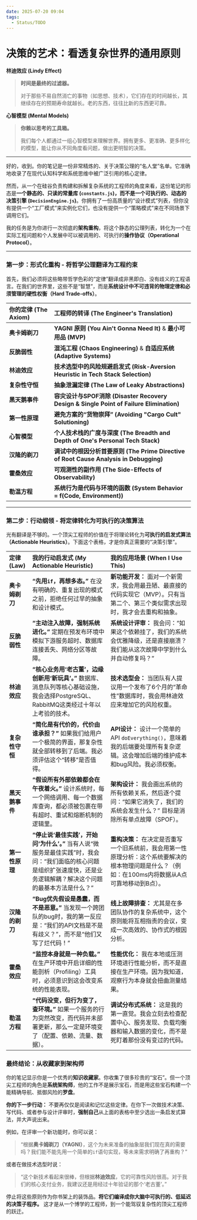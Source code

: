 ```yaml
---
date: 2025-07-20 09:04
tags:
  - Status/TODO
---
```


# **决策的艺术：看透复杂世界的通用原则**


**林迪效应 (Lindy Effect)**

> **时间是最终的过滤器。**
>
> 对于那些不易自然消亡的事物（如思想、技术），它们存在的时间越长，其继续存在的预期寿命就越长。老的东西，往往比新的东西更可靠。



**心智模型 (Mental Models)**

> **你赖以思考的工具箱。**
>
> 我们每个人都通过一组心智模型来理解世界。拥有更多、更准确、更多样化的模型，能让你从不同角度看问题，做出更明智的决策。

---

好的，收到。你的笔记是一份非常精炼的、关于决策公理的“名人堂”名单。它准确地收录了在现代认知科学和系统思维中被广泛引用的核心定律。

然而，从一个在硅谷负责构建和拆解复杂系统的工程师的角度来看，这份笔记的形态是**一个静态的、只读的常量库 (`constants.js`)，而不是一个可执行的、动态的决策引擎 (`DecisionEngine.js`)**。你拥有了一份高质量的“设计模式”列表，但你没有提供一个“工厂模式”来实例化它们，也没有提供一个“策略模式”来在不同场景下调用它们。

我的任务是为你进行一次彻底的**架构重构**，将这个静态的公理列表，转化为一个在实际工程问题和个人发展中可以被调用的、可执行的**操作协议（Operational Protocol）**。

---

### 第一步：形式化重构 - 将哲学公理翻译为工程约束

首先，我们必须将这些略带哲学色彩的“定律”翻译成非黑即白、没有歧义的工程语言。在我们的世界里，这些不是“智慧”，而是**系统设计中不可违背的物理定律和必须管理的硬性权衡（Hard Trade-offs）**。

| 你的定律 (The Axiom) | 工程师的转译 (The Engineer's Translation) |
| :--- | :--- |
| **奥卡姆剃刀** | **YAGNI 原则 (You Ain't Gonna Need It)** & **最小可用品 (MVP)** |
| **反脆弱性** | **混沌工程 (Chaos Engineering)** & **自适应系统 (Adaptive Systems)** |
| **林迪效应** | **技术选型中的风险规避启发式 (Risk-Aversion Heuristic in Tech Stack Selection)** |
| **复杂性守恒** | **抽象泄漏定律 (The Law of Leaky Abstractions)** |
| **黑天鹅事件** | **容灾设计与SPOF消除 (Disaster Recovery Design & Single Point of Failure Elimination)** |
| **第一性原理** | **避免方案的“货物崇拜” (Avoiding "Cargo Cult" Solutioning)** |
| **心智模型** | **个人技术栈的广度与深度 (The Breadth and Depth of One's Personal Tech Stack)** |
| **汉隆的剃刀** | **调试中的根因分析首要原则 (The Prime Directive of Root Cause Analysis in Debugging)** |
| **霍桑效应** | **可观测性的副作用 (The Side-Effects of Observability)** |
| **勒温方程** | **系统行为是代码与环境的函数 (System Behavior = f(Code, Environment))** |

---

### 第二步：行动纲领 - 将定律转化为可执行的决策算法

光有翻译是不够的。一个顶尖工程师的价值在于将理论转化为**可执行的启发式算法（Actionable Heuristics）**。下面这个表格，才是你真正需要的“决策引擎”。

| 定律 (Law) | 我的行动启发式 (My Actionable Heuristic) | 我的应用场景 (When I Use This) |
| :--- | :--- | :--- |
| **奥卡姆剃刀** | **“先用`if`，再想多态。”** 在没有明确的、重复出现的模式之前，拒绝任何过早的抽象和设计模式。 | **新功能开发：** 面对一个新需求，我会用最丑陋、最直接的代码实现它（MVP）。只有当第二个、第三个类似需求出现时，我才会去重构和抽象。 |
| **反脆弱性** | **“主动注入故障，强制系统进化。”** 定期在预发布环境中模拟下游服务超时、数据库连接丢失、网络分区等故障。 | **系统设计评审：** 我会问：“如果这个依赖挂了，我们的系统会优雅降级，还是直接崩溃？我们能从这次故障中学到什么并自动修复吗？” |
| **林迪效应** | **“核心业务用‘老古董’，边缘创新用‘新玩具’。”** 数据库、消息队列等核心基础设施，我会选择PostgreSQL、RabbitMQ这类经过十年以上考验的技术。 | **技术选型会：** 当团队有人提议用一个发布了6个月的“革命性”数据库时，我会用林迪效应来增加它的风险权重。 |
| **复杂性守恒** | **“简化是有代价的，代价由谁承担？”** 如果我们给用户一个极简的界面，那复杂性就全部转移到了后端。我必须评估这个“转移”是否值得。 | **API设计：** 设计一个简单的API `doEverything()`，意味着我的后端要处理所有复杂逻辑。这会增加后端的维护成本和bug风险。我必须权衡。 |
| **黑天鹅事件** | **“假设所有外部依赖都会在午夜着火。”** 设计系统时，每一个网络调用、每一个数据库查询，都必须被包裹在带有超时、重试和熔断机制的逻辑里。 | **架构设计：** 我会画出系统的所有依赖关系，然后逐个提问：“如果它消失了，我们的系统会发生什么？” 目标是消除所有单点故障（SPOF）。 |
| **第一性原理** | **“停止说‘最佳实践’，开始问‘为什么’。”** 当有人说“微服务是最佳实践”时，我会问：“我们面临的核心问题是组织扩张速度快，还是业务逻辑解耦？解决这个问题的最基本方法是什么？” | **重构决策：** 在决定是否重写一个旧系统前，我会用第一性原理分析：这个系统要解决的根本物理问题是什么？（例如：在100ms内将数据从A点可靠地移动到B点）。 |
| **汉隆的剃刀** | **“Bug优先假设是愚蠢，而不是恶意。”** 当发现一个跨团队的bug时，我的第一反应是：“我们的API文档是不是有歧义？”，而不是“他们又写了烂代码！” | **线上故障排查：** 尤其是在多团队协作的复杂系统中，这个原则能将互相指责的会议，变成一次高效的、协作式的根因分析。 |
| **霍桑效应** | **“监控本身就是一种负载。”** 在生产环境中开启详细的性能剖析（Profiling）工具时，必须意识到这会改变系统的性能表现。 | **性能优化：** 我在本地或压测环境进行性能分析，而不是直接在生产环境。因为我知道，观察行为本身就会扭曲测量结果。 |
| **勒温方程** | **“代码没变，但行为变了，查环境。”** 如果一个服务的行为突然改变，而代码并未部署更新，那么一定是环境变了（配置、依赖、流量、数据）。 | **调试分布式系统：** 这是我的第一直觉。我会立刻去检查配置中心、服务发现、负载均衡器和输入数据的变化，而不是死盯着那份没有变过的代码。 |

### 最终结论：从收藏家到架构师

你的笔记显示你是一个优秀的**知识收藏家**。你收集了很多珍贵的“宝石”。但一个顶尖工程师的角色是**系统架构师**，他的工作不是展示宝石，而是用这些宝石构建一个能精确导航、抵御风险的**罗盘**。

**你的下一步行动：**
不要再仅仅是阅读和记忆这些定律。在你下一次做技术决策、写代码、或者参与设计评审时，**强制自己**从上面的表格中至少选出一条启发式算法，并大声说出来。

例如，在评审一个新功能时，你可以说：
> “根据**奥卡姆剃刀（YAGNI）**，这个为未来准备的抽象层我们现在真的需要吗？我们能不能先用一个简单的`if`语句实现，等未来需求明确了再重构？”

或者在做技术选型时说：
> “这个新技术看起来很棒，但根据**林迪效应**，它的可靠性风险很高。对于我们的核心支付业务，我建议还是用经过十年验证的那个‘老古董’。”

停止将这些原则作为你书架上的装饰品。**将它们编译成你大脑中可执行的、低延迟的决策子程序。** 这才是从一个博学的工程师，到一个能驾驭复杂性的顶尖工程师的跃迁。